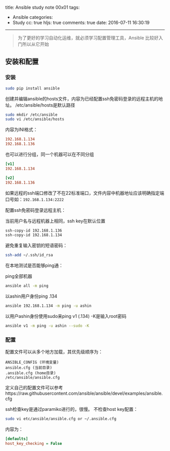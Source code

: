 title: Ansible study note 00x01
tags:
  - Ansible
categories:
  - Study
cc: true
hljs: true
comments: true
date: 2016-07-11 16:30:19
---
> 为了更好的学习自动化运维，就必须学习配置管理工具，Ansible 比较好入门所以从它开始

## 安装和配置

### 安装
```bash
sudo pip install ansible
```
创建并编辑ansible的hosts文件，内容为已经配置ssh免密码登录的远程主机的地址。
/etc/ansible/hosts是默认路径
```bash
sudo mkdir /etc/ansible
sudo vi /etc/ansible/hosts
```
内容为INI格式：
```ini
192.168.1.134
192.168.1.136
```
也可以进行分组，同一个机器可以在不同分组
```ini
[v1]
192.168.1.134

[v2]
192.168.1.136
```
如果远程的ssh端口修改了不在22标准端口，文件内容中机器地址应该明确指定端口号如：```192.168.1.134:2222```

配置ssh免密码登录远程主机：

当前用户名与远程机器上相同，ssh key在默认位置
```bash
ssh-copy-id 192.168.1.136
ssh-copy-id 192.168.1.134
```
避免重复输入密钥的短语密码：
```bash
ssh-add ~/.ssh/id_rsa
```
在本地测试是否能够ping通：

ping全部机器
```bash
ansible all -m ping
```

以ashin用户身份ping .134
```bash
ansible 192.168.1.134 -m ping -u ashin
```

以用户ashin身份使用sudo来ping v1 (.134) -K是输入root密码
```bash
ansible v1 -m ping -u ashin --sudo -K
```
### 配置
配置文件可以从多个地方加载，其优先级顺序为：
```
ANSIBLE_CONFIG (环境变量)
ansible.cfg (当前目录)
.ansible.cfg (home目录)
/etc/ansible/ansible.cfg
```
定义自己的配置文件可以参考https://raw.githubusercontent.com/ansible/ansible/devel/examples/ansible.cfg

ssh检查key是通过paramiko进行的，很慢。 不检查host key配置：
```bash
sudo vi etc/ansible/ansible.cfg or ~/.ansible.cfg
```
内容为：
```ini
[defaults]
host_key_checking = False
```
